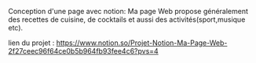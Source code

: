 Conception d'une page avec notion:
Ma page Web propose généralement des recettes de cuisine, de cocktails et aussi des activités(sport,musique etc). 

lien du projet :
https://www.notion.so/Projet-Notion-Ma-Page-Web-2f27ceec96f64ce0b5b964fb93fee4c6?pvs=4
